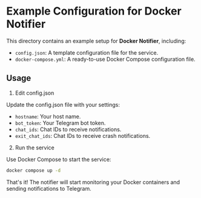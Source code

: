 # Example Configuration for Docker Notifier

This directory contains an example setup for **Docker Notifier**, including:

- `config.json`: A template configuration file for the service.
- `docker-compose.yml`: A ready-to-use Docker Compose configuration file.

## Usage

1. Edit config.json

Update the config.json file with your settings:

- `hostname`: Your host name.
- `bot_token`: Your Telegram bot token.
- `chat_ids`: Chat IDs to receive notifications.
- `exit_chat_ids`: Chat IDs to receive crash notifications.

2. Run the service

Use Docker Compose to start the service:

```bash
docker compose up -d
```

That's it! The notifier will start monitoring your Docker containers and sending notifications to Telegram.
